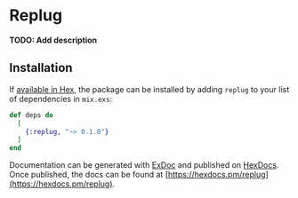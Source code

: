# Replug

**TODO: Add description**

## Installation

If [available in Hex](https://hex.pm/docs/publish), the package can be installed
by adding `replug` to your list of dependencies in `mix.exs`:

```elixir
def deps do
  [
    {:replug, "~> 0.1.0"}
  ]
end
```

Documentation can be generated with [ExDoc](https://github.com/elixir-lang/ex_doc)
and published on [HexDocs](https://hexdocs.pm). Once published, the docs can
be found at [https://hexdocs.pm/replug](https://hexdocs.pm/replug).

